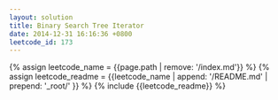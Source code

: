 ```yaml
---
layout: solution
title: Binary Search Tree Iterator
date: 2014-12-31 16:16:36 +0800
leetcode_id: 173
---
```

{% assign leetcode_name = {{page.path | remove: '/index.md'}}  %}
{% assign leetcode_readme = {{leetcode_name | append: '/README.md' | prepend: '_root/' }}  %}
{% include {{leetcode_readme}} %}
